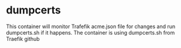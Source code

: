 # dumpcerts
This container will monitor Trafefik acme.json file for changes and run dumpcerts.sh if it happens. The container is using dumpcerts.sh from Traefik github
